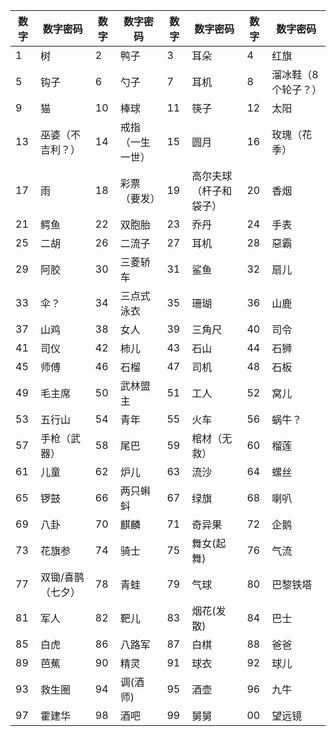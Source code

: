 | 数字  | 数字密码 | 数字  | 数字密码 | 数字  | 数字密码 | 数字  | 数字密码 |
| ----- | -------- | ----- | -------- | ----- | -------- | ----- | -------- |
| 1 | 树 | 2 | 鸭子 | 3 | 耳朵 | 4 | 红旗 |
| 5 | 钩子 | 6 | 勺子 | 7 | 耳机 | 8 | 溜冰鞋（8个轮子？） |
| 9 | 猫 | 10 | 棒球 | 11 | 筷子 | 12 | 太阳 |
| 13 | 巫婆（不吉利？） | 14 | 戒指（一生一世） | 15 | 圆月 | 16 | 玫瑰（花季） |
| 17 | 雨 | 18 | 彩票（要发） | 19 | 高尔夫球（杆子和袋子） | 20 | 香烟 |
| 21 | 鳄鱼 | 22 | 双胞胎 | 23 | 乔丹 | 24 | 手表 |
| 25 | 二胡 | 26 | 二流子 | 27 | 耳机 | 28 | 惡霸 |
| 29 | 阿胶 | 30 | 三菱轿车 | 31 | 鲨鱼 | 32 | 扇儿 |
| 33 | 伞？ | 34 | 三点式泳衣 | 35 | 珊瑚 | 36 | 山鹿 |
| 37 | 山鸡 | 38 | 女人 | 39 | 三角尺 | 40 | 司令 |
| 41 | 司仪 | 42 | 柿儿 | 43 | 石山 | 44 | 石狮 |
| 45 | 师傅 | 46 | 石榴 | 47 | 司机 | 48 | 石板 |
| 49 | 毛主席 | 50 | 武林盟主 | 51 | 工人 | 52 | 窝儿 |
| 53 | 五行山 | 54 | 青年 | 55 | 火车 | 56 | 蜗牛？ |
| 57 | 手枪（武器） | 58 | 尾巴 | 59 | 棺材（无救） | 60 | 榴莲 |
| 61 | 儿童 | 62 | 炉儿 | 63 | 流沙 | 64 | 螺丝 |
| 65 | 锣鼓 | 66 | 两只蝌蚪 | 67 | 绿旗 | 68 | 喇叭 |
| 69 | 八卦 | 70 | 麒麟 | 71 | 奇异果 | 72 | 企鹅  |
| 73 | 花旗参 | 74 | 骑士 | 75 |舞女(起舞) | 76 | 气流 |
| 77 | 双锄/喜鹊（七夕） | 78 | 青蛙 | 79 | 气球 | 80 | 巴黎铁塔 |
| 81 | 军人 | 82 | 靶儿 | 83 | 烟花(发散) | 84 | 巴士 |
| 85 | 白虎 | 86 | 八路军 | 87 | 白棋 | 88 | 爸爸 |
| 89 | 芭蕉 | 90 | 精灵 | 91 | 球衣 | 92 | 球儿 |
| 93 | 救生圈 | 94 | 调(酒师) | 95 | 酒壶 | 96 | 九牛 |
| 97 | 霍建华 | 98 | 酒吧 | 99 | 舅舅 | 00 | 望远镜 |

